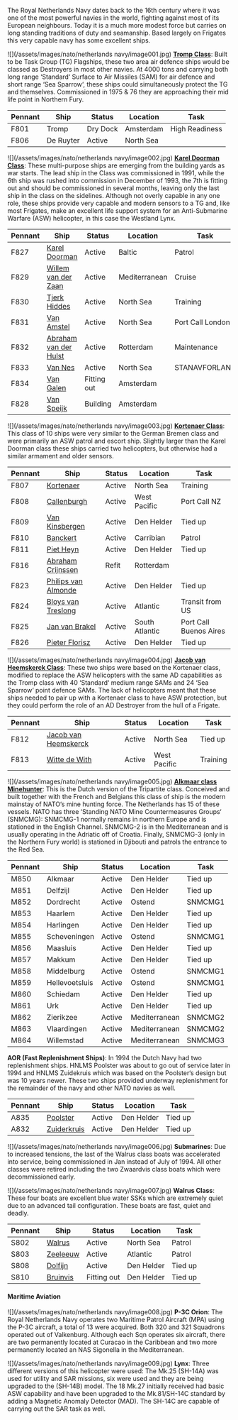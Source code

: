 The Royal Netherlands Navy dates back to the 16th century where it was one of the most powerful navies in the world, fighting against most of its European neighbours. Today it is a much more modest force but carries on long standing traditions of duty and seamanship. Based largely on Frigates this very capable navy has some excellent ships.

![](/assets/images/nato/netherlands navy/image001.jpg) **[Tromp Class](http://www.seaforces.org/marint/Netherlands-Navy/Frigate/Tromp-class.htm)**: Built to be Task Group (TG) Flagships, these two area air defence ships would be classed as Destroyers in most other navies. At 4000 tons and carrying both long range ‘Standard‘ Surface to Air Missiles (SAM) for air defence and short range ‘Sea Sparrow‘, these ships could simultaneously protect the TG and themselves. Commissioned in 1975 & 76 they are approaching their mid life point in Northern Fury.

| Pennant | Ship      | Status   | Location  | Task           |
| ------- | --------- | -------- | --------- | -------------- |
| F801    | Tromp     | Dry Dock | Amsterdam | High Readiness |
| F806    | De Ruyter | Active   | North Sea |                |

![](/assets/images/nato/netherlands navy/image002.jpg) **[Karel Doorman Class](http://www.seaforces.org/marint/Netherlands-Navy/Frigate/Karel-Doorman-class.htm)**: These multi-purpose ships are emerging from the building yards as war starts. The lead ship in the Class was commissioned in 1991, while the 6th ship was rushed into commission in December of 1993, the 7th is fitting out and should be commissioned in several months, leaving only the last ship in the class on the sidelines. Although not overly capable in any one role, these ships provide very capable and modern sensors to a TG and, like most Frigates, make an excellent life support system for an Anti-Submarine Warfare (ASW) helicopter, in this case the Westland Lynx.

| Pennant | Ship                                                                                                   | Status      | Location      | Task             |
| ------- | ------------------------------------------------------------------------------------------------------ | ----------- | ------------- | ---------------- |
| F827    | [Karel Doorman](<https://en.wikipedia.org/wiki/Belgian_frigate_Leopold_I_(F930)>)                      | Active      | Baltic        | Patrol           |
| F829    | [Willem van der Zaan](<https://en.wikipedia.org/wiki/Belgian_frigate_Louise-Marie_(F931)>)             | Active      | Mediterranean | Cruise           |
| F830    | [Tjerk Hiddes](<https://en.wikipedia.org/wiki/HNLMS_Tjerk_Hiddes_(F830)>)                              | Active      | North Sea     | Training         |
| F831    | [Van Amstel](<https://en.wikipedia.org/wiki/HNLMS_Van_Amstel_(F831)>)                                  | Active      | North Sea     | Port Call London |
| F832    | [Abraham van der Hulst](<https://en.wikipedia.org/wiki/HNLMS_Abraham_Van_Der_Hulst_(F832)>)            | Active      | Rotterdam     | Maintenance      |
| F833    | [Van Nes](<https://en.wikipedia.org/wiki/HNLMS_Van_Nes_(F833)>)                                        | Active      | North Sea     | STANAVFORLANT    |
| F834    | [Van Galen](<https://en.wikipedia.org/w/index.php?title=HNLMS_Van_Galen_(F834)&action=edit&redlink=1>) | Fitting out | Amsterdam     |                  |
| F828    | [Van Speijk](<https://en.wikipedia.org/wiki/HNLMS_Van_Speijk_(F828)>)                                  | Building    | Amsterdam     |                  |

![](/assets/images/nato/netherlands navy/image003.jpg) **[Kortenaer Class](http://www.seaforces.org/marint/Netherlands-Navy/Frigate/Kortenaer-Standard-class.htm)**: This class of 10 ships were very similar to the German Bremen class and were primarily an ASW patrol and escort ship. Slightly larger than the Karel Doorman class these ships carried two helicopters, but otherwise had a similar armament and older sensors.

| Pennant | Ship                                                                                                                | Status | Location       | Task                   |
| ------- | ------------------------------------------------------------------------------------------------------------------- | ------ | -------------- | ---------------------- |
| F807    | [Kortenaer](http://www.seaforces.org/marint/Netherlands-Navy/Frigate/F-807-HNLMS-Kortenaer.htm)                     | Active | North Sea      | Training               |
| F808    | [Callenburgh](http://www.seaforces.org/marint/Netherlands-Navy/Frigate/F-808-HNLMS-Callenburgh.htm)                 | Active | West Pacific   | Port Call NZ           |
| F809    | [Van Kinsbergen](http://www.seaforces.org/marint/Netherlands-Navy/Frigate/F-809-HNLMS-Van-Kinsbergen.htm"")         | Active | Den Helder     | Tied up                |
| F810    | [Banckert](http://www.seaforces.org/marint/Netherlands-Navy/Frigate/F-810-HNLMS-Banckert.htm)                       | Active | Carribian      | Patrol                 |
| F811    | [Piet Heyn](http://www.seaforces.org/marint/Netherlands-Navy/Frigate/F-811-HNLMS-Piet-Heyn.htm)                     | Active | Den Helder     | Tied up                |
| F816    | [Abraham Crijnssen](http://www.seaforces.org/marint/Netherlands-Navy/Frigate/F-816-HNLMS-Abraham-Crijnssen.htm)     | Refit  | Rotterdam      |                        |
| F823    | [Philips van Almonde](http://www.seaforces.org/marint/Netherlands-Navy/Frigate/F-823-HNLMS-Philips-van-Almonde.htm) | Active | Den Helder     | Tied up                |
| F824    | [Bloys van Treslong](http://www.seaforces.org/marint/Netherlands-Navy/Frigate/F-824-HNLMS-Bloys-van-Treslong.htm)   | Active | Atlantic       | Transit from US        |
| F825    | [Jan van Brakel](http://www.seaforces.org/marint/Netherlands-Navy/Frigate/F-825-HNLMS-Jan-van-Brakel.htm)           | Active | South Atlantic | Port Call Buenos Aires |
| F826    | [Pieter Florisz](http://www.seaforces.org/marint/Netherlands-Navy/Frigate/F-826-HNLMS-Pieter-Florisz.htm)           | Active | Den Helder     | Tied up                |

![](/assets/images/nato/netherlands navy/image004.jpg) **[Jacob van Heemskerck Class](http://www.seaforces.org/marint/Netherlands-Navy/Frigate/Jacob-van-Heemskerck-class.htm)**: These two ships were based on the Kortenaer class, modified to replace the ASW helicopters with the same AD capabilities as the Tromp class with 40 ‘Standard‘ medium range SAMs and 24 ‘Sea Sparrow‘ point defence SAMs. The lack of helicopters meant that these ships needed to pair up with a Kortenaer class to have ASW protection, but they could perform the role of an AD Destroyer from the hull of a Frigate.

| Pennant | Ship                                                                                                                  | Status | Location     | Task     |
| ------- | --------------------------------------------------------------------------------------------------------------------- | ------ | ------------ | -------- |
| F812    | [Jacob van Heemskerck](http://www.seaforces.org/marint/Netherlands-Navy/Frigate/F-812-HNLMS-Jacob-van-Heemskerck.htm) | Active | North Sea    | Tied up  |
| F813    | [Witte de With](http://www.seaforces.org/marint/Netherlands-Navy/Frigate/F-813-HNLMS-Witte-de-With.htm)               | Active | West Pacific | Training |

![](/assets/images/nato/netherlands navy/image005.jpg) **[Alkmaar class Minehunter](https://en.wikipedia.org/wiki/Tripartite-class_minehunter)**: This is the Dutch version of the Tripartite class. Conceived and built together with the French and Belgians this class of ship is the modern mainstay of NATO‘s mine hunting force. The Netherlands has 15 of these vessels. NATO has three ‘Standing NATO Mine Countermeasures Groups‘ (SNMCMG): SNMCMG-1 normally remains in northern Europe and is stationed in the English Channel. SNMCMG-2 is in the Mediterranean and is usually operating in the Adriatic off of Croatia. Finally, SNMCMG-3 (only in the Northern Fury world) is stationed in Djibouti and patrols the entrance to the Red Sea.

| Pennant | Ship           | Status | Location      | Task    |
| ------- | -------------- | ------ | ------------- | ------- |
| M850    | Alkmaar        | Active | Den Helder    | Tied up |
| M851    | Delfzijl       | Active | Den Helder    | Tied up |
| M852    | Dordrecht      | Active | Ostend        | SNMCMG1 |
| M853    | Haarlem        | Active | Den Helder    | Tied up |
| M854    | Harlingen      | Active | Den Helder    | Tied up |
| M855    | Scheveningen   | Active | Ostend        | SNMCMG1 |
| M856    | Maasluis       | Active | Den Helder    | Tied up |
| M857    | Makkum         | Active | Den Helder    | Tied up |
| M858    | Middelburg     | Active | Ostend        | SNMCMG1 |
| M859    | Hellevoetsluis | Active | Ostend        | SNMCMG1 |
| M860    | Schiedam       | Active | Den Helder    | Tied up |
| M861    | Urk            | Active | Den Helder    | Tied up |
| M862    | Zierikzee      | Active | Mediterranean | SNMCMG2 |
| M863    | Vlaardingen    | Active | Mediterranean | SNMCMG2 |
| M864    | Willemstad     | Active | Mediterranean | SNMCMG3 |

**AOR (Fast Replenishment Ships)**: In 1994 the Dutch Navy had two replenishment ships. HNLMS Poolster was about to go out of service later in 1994 and HNLMS Zuidekruis which was based on the Poolster‘s design but was 10 years newer. These two ships provided underway replenishment for the remainder of the navy and other NATO navies as well.

| Pennant | Ship                                                                    | Status | Location   | Task    |
| ------- | ----------------------------------------------------------------------- | ------ | ---------- | ------- |
| A835    | [Poolster](<https://en.wikipedia.org/wiki/HNLMS_Poolster_(A835)>)       | Active | Den Helder | Tied up |
| A832    | [Zuiderkruis](<https://en.wikipedia.org/wiki/HNLMS_Zuiderkruis_(A832)>) | Active | Den Helder | Tied up |

![](/assets/images/nato/netherlands navy/image006.jpg) **Submarines**: Due to increased tensions, the last of the Walrus class boats was accelerated into service, being commissioned in Jan instead of July of 1994. All other classes were retired including the two Zwaardvis class boats which were decommissioned early.

![](/assets/images/nato/netherlands navy/image007.jpg) **Walrus Class**: These four boats are excellent blue water SSKs which are extremely quiet due to an advanced tail configuration. These boats are fast, quiet and deadly.

| Pennant | Ship                                                                         | Status      | Location   | Task    |
| ------- | ---------------------------------------------------------------------------- | ----------- | ---------- | ------- |
| S802    | [Walrus](<https://en.wikipedia.org/wiki/HNLMS_Walrus_(1985)>)                | Active      | North Sea  | Patrol  |
| S803    | [Zeeleeuw](<https://en.wikipedia.org/wiki/HNLMS_Zeeleeuw_(1987)>)            | Active      | Atlantic   | Patrol  |
| S808    | [Dolfijn](<https://en.wikipedia.org/wiki/HNLMS_Dolfijn_(1990)>)              | Active      | Den Helder | Tied up |
| S810    | [Bruinvis](http://www.shipsnostalgia.com/gallery/showphoto.php?photo=953057) | Fitting out | Den Helder | Tied up |

#### Maritime Aviation

![](/assets/images/nato/netherlands navy/image008.jpg) **P-3C Orion**: The Royal Netherlands Navy operates two Maritime Patrol Aircraft (MPA) using the P-3C aircraft, a total of 13 were acquired. Both 320 and 321 Squadrons operated out of Valkenburg. Although each Sqn operates six aircraft, there are two permanently located at Curacao in the Caribbean and two more permanently located an NAS Sigonella in the Mediterranean.

![](/assets/images/nato/netherlands navy/image009.jpg) **Lynx**: Three different versions of this helicopter were used: The Mk.25 (SH-14A) was used for utility and SAR missions, six were used and they are being upgraded to the (SH-14B) model. The 18 Mk.27 initially received had basic ASW capability and have been upgraded to the Mk.81/SH-14C standard by adding a Magnetic Anomaly Detector (MAD). The SH-14C are capable of carrying out the SAR task as well.
